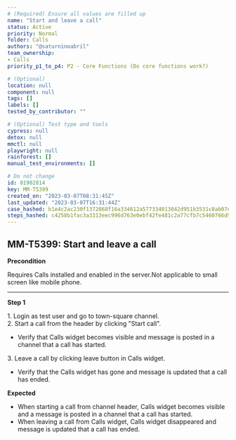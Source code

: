 ```yaml
---
# (Required) Ensure all values are filled up
name: "Start and leave a call"
status: Active
priority: Normal
folder: Calls
authors: "@saturninoabril"
team_ownership: 
- Calls
priority_p1_to_p4: P2 - Core Functions (Do core functions work?)

# (Optional)
location: null
component: null
tags: []
labels: []
tested_by_contributor: ""

# (Optional) Test type and tools
cypress: null
detox: null
mmctl: null
playwright: null
rainforest: []
manual_test_environments: []

# Do not change
id: 81902814
key: MM-T5399
created_on: "2023-03-07T08:31:45Z"
last_updated: "2023-03-07T16:31:44Z"
case_hashed: b1e4c2ac230f1372068f16a334612a577334013042d951b3531c8ab07e5a6eef2fe7ca609cd2862de1c238ba8de43b11
steps_hashed: c4258b1fac3a3313eec996d763e0ebf42fe481c2a77cfb7c5460766d9a283b695e381efed06ac431870cd94d2ddd523e
---
```


<!-- (Auto-generated) Based on frontmatter's "key" and "name" -->

## MM-T5399: Start and leave a call

**Precondition**

Requires Calls installed and enabled in the server.Not applicable to small screen like mobile phone.

---

**Step 1**

1\. Login as test user and go to town-square channel.\
2\. Start a call from the header by clicking "Start call".

- Verify that Calls widget becomes visible and message is posted in a channel that a call has started.

3\. Leave a call by clicking leave button in Calls widget.

- Verify that the Calls widget has gone and message is updated that a call has ended.

**Expected**

- When starting a call from channel header, Calls widget becomes visible and a message is posted in a channel that a call has started.
- When leaving a call from Calls widget, Calls widget disappeared and message is updated that a call has ended.
